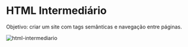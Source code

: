 # HTML Intermediário
 
 Objetivo: criar um site com tags semânticas e navegação entre páginas.
 
 ![html-intermediario](https://user-images.githubusercontent.com/89926211/137757694-07322b91-b4a4-448a-9694-78b2d5b8ec39.jpg)
